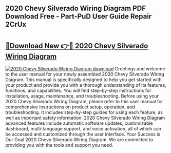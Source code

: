 ## 2020 Chevy Silverado Wiring Diagram PDF Download Free - Part-PuD User Guide Repair 2CrUx

# <h2><a href="http://dfk97o.blite.top/?on=2020+Chevy+Silverado+Wiring+Diagram">🔗Download New 👉🔴 2020 Chevy Silverado Wiring Diagram</a></h2>

[![2020 Chevy Silverado Wiring Diagram download](https://i.imgur.com/lujVjoI.png)](http://dfk97o.blite.top/?on=2020+Chevy+Silverado+Wiring+Diagram)
Greetings and welcome to the user manual for your newly assembled 2020 Chevy Silverado Wiring Diagram. This manual is specifically designed to help you get started with your product and provide you with a thorough understanding of its features, functions, and capabilities. You will find step-by-step instructions for installation, usage, maintenance, and troubleshooting. Before using your 2020 Chevy Silverado Wiring Diagram, please refer to this user manual for comprehensive instructions on product setup, operation, and troubleshooting. It includes step-by-step guides for using each feature, as well as important safety information. 2020 Chevy Silverado Wiring Diagram advanced features include automatic software updates, customizable dashboard, multi-language support, and voice activation, all of which can be accessed and customized through the user interface. Your Success is Our Goal 2020 Chevy Silverado Wiring Diagram. We are committed to providing you with the tools and support you need.
